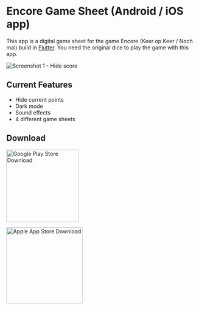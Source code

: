 Encore Game Sheet (Android / iOS app)
==================

This app is a digital game sheet for the game Encore (Keer op Keer / Noch mal) build in <a href="https://flutter.dev/">Flutter<a>. You need the original dice to play the game with this app.
  
![Screenshot 1 - Hide score](https://user-images.githubusercontent.com/13018117/147416624-30a3453d-f9a7-45ee-ba45-bdaac7a972db.jpg)

Current Features
------------------
  
* Hide current points
* Dark mode
* Sound effects
* 4 different game sheets
    
Download
------------------
  
<a href="https://play.google.com/store/apps/details?id=nl.maikelstuivenberg.encore_gamesheet"><img src="https://user-images.githubusercontent.com/13018117/147416020-b46b862a-0ef2-422c-a227-980b99157434.png" width="190" alt="Google Play Store Download" /></a>
  
<a href="https://apps.apple.com/us/app/encore-game-sheet/id1599803385"><img src="https://user-images.githubusercontent.com/13018117/147416008-22d81c6d-cc8d-4727-abf3-e095d143b2e4.png" width="200" alt="Apple App Store Download" /></a>
